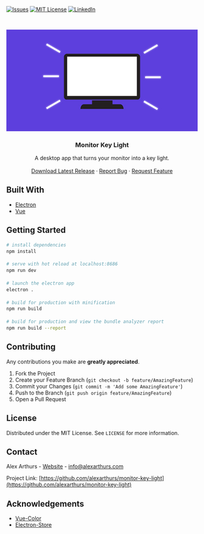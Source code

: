 <!-- PROJECT SHIELDS -->
<!--
*** I'm using markdown "reference style" links for readability.
*** Reference links are enclosed in brackets [ ] instead of parentheses ( ).
*** See the bottom of this document for the declaration of the reference variables
*** for contributors-url, forks-url, etc. This is an optional, concise syntax you may use.
*** https://www.markdownguide.org/basic-syntax/#reference-style-links
-->
<!-- [![Contributors][contributors-shield]][contributors-url]
[![Forks][forks-shield]][forks-url]
[![Stargazers][stars-shield]][stars-url] -->

[![Issues][issues-shield]][issues-url]
[![MIT License][license-shield]][license-url]
[![LinkedIn][linkedin-shield]][linkedin-url]



<!-- PROJECT LOGO -->
<br />
<p align="center">
  <a href="https://github.com/alexarthurs/monitor-key-light">
    <img src="static/keylight.jpg" alt="Logo">
  </a>

  <h3 align="center">Monitor Key Light</h3>

  <p align="center">
    A desktop app that turns your monitor into a key light. 
    <br />
    <br />
    <a href="https://github.com/alexarthurs/monitor-key-light/releases">Download Latest Release</a>
    ·
    <a href="https://github.com/alexarthurs/monitor-key-light/issues">Report Bug</a>
    ·
    <a href="https://github.com/alexarthurs/monitor-key-light/issues">Request Feature</a>
  </p>
</p>



## Built With
* [Electron](https://www.electronjs.org/)
* [Vue](https://vuejs.org/)



<!-- GETTING STARTED -->
## Getting Started

``` bash
# install dependencies
npm install

# serve with hot reload at localhost:8686
npm run dev

# launch the electron app
electron .

# build for production with minification
npm run build

# build for production and view the bundle analyzer report
npm run build --report
```

<!-- CONTRIBUTING -->
## Contributing

Any contributions you make are **greatly appreciated**.

1. Fork the Project
2. Create your Feature Branch (`git checkout -b feature/AmazingFeature`)
3. Commit your Changes (`git commit -m 'Add some AmazingFeature'`)
4. Push to the Branch (`git push origin feature/AmazingFeature`)
5. Open a Pull Request


<!-- LICENSE -->
## License

Distributed under the MIT License. See `LICENSE` for more information.



<!-- CONTACT -->
## Contact
Alex Arthurs - [Website](https://alexarthurs.com) - info@alexarthurs.com

Project Link: [https://github.com/alexarthurs/monitor-key-light](https://github.com/alexarthurs/monitor-key-light)



<!-- ACKNOWLEDGEMENTS -->
## Acknowledgements
* [Vue-Color](https://github.com/xiaokaike/vue-color)
* [Electron-Store](https://github.com/sindresorhus/electron-store)


<!-- MARKDOWN LINKS & IMAGES -->
<!-- https://www.markdownguide.org/basic-syntax/#reference-style-links -->
[contributors-shield]: https://img.shields.io/github/contributors/alexarthurs/monitor-key-light.svg?style=flat-square
[contributors-url]: https://github.com/alexarthurs/monitor-key-light/graphs/contributors
[forks-shield]: https://img.shields.io/github/forks/alexarthurs/monitor-key-light.svg?style=flat-square
[forks-url]: https://github.com/alexarthurs/monitor-key-light/network/members
[stars-shield]: https://img.shields.io/github/stars/alexarthurs/monitor-key-light.svg?style=flat-square
[stars-url]: https://github.com/alexarthurs/monitor-key-light/stargazers
[issues-shield]: https://img.shields.io/github/issues/alexarthurs/monitor-key-light.svg?style=flat-square
[issues-url]: https://github.com/alexarthurs/monitor-key-light/issues
[license-shield]: https://img.shields.io/github/license/alexarthurs/monitor-key-light.svg?style=flat-square
[license-url]: https://github.com/alexarthurs/monitor-key-light/blob/master/LICENSE.txt
[linkedin-shield]: https://img.shields.io/badge/-LinkedIn-black.svg?style=flat-square&logo=linkedin&colorB=555
[linkedin-url]: https://www.linkedin.com/in/alex-arthurs-73998660/
